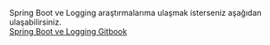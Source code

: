 Spring Boot ve Logging araştırmalarıma ulaşmak isterseniz aşağıdan ulaşabilirsiniz.<br/>
[Spring Boot ve Logging Gitbook](https://mehmetozdemir.gitbook.io/spring-boot/) <br/>
